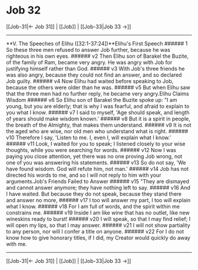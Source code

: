 # Job 32

[[Job-31|← Job 31]] | [[Job]] | [[Job-33|Job 33 →]]
***

**V. The Speeches of Elihu ([32:1-37:24])**Elihu's First Speech ###### 1 So these three men refused to answer Job further, because he was righteous in his own eyes. ###### v2 Then Elihu son of Barakel the Buzite, of the family of Ram, became very angry. He was angry with Job for justifying himself rather than God. ###### v3 With Job's three friends he was also angry, because they could not find an answer, and so declared Job guilty. ###### v4 Now Elihu had waited before speaking to Job, because the others were older than he was. ###### v5 But when Elihu saw that the three men had no further reply, he became very angry.Elihu Claims Wisdom ###### v6 So Elihu son of Barakel the Buzite spoke up: "I am young, but you are elderly; that is why I was fearful, and afraid to explain to you what I know. ###### v7 I said to myself, 'Age should speak, and length of years should make wisdom known.' ###### v8 But it is a spirit in people, the breath of the Almighty, that makes them understand. ###### v9 It is not the aged who are wise, nor old men who understand what is right. ###### v10 Therefore I say, 'Listen to me. I, even I, will explain what I know.' ###### v11 Look, I waited for you to speak; I listened closely to your wise thoughts, while you were searching for words. ###### v12 Now I was paying you close attention, yet there was no one proving Job wrong, not one of you was answering his statements. ###### v13 So do not say, 'We have found wisdom. God will refute him, not man.' ###### v14 Job has not directed his words to me, and so I will not reply to him with your arguments.Job's Friends Failed to Answer ###### v15 "They are dismayed and cannot answer anymore; they have nothing left to say. ###### v16 And I have waited. But because they do not speak, because they stand there and answer no more, ###### v17 I too will answer my part, I too will explain what I know. ###### v18 For I am full of words, and the spirit within me constrains me. ###### v19 Inside I am like wine that has no outlet, like new wineskins ready to burst! ###### v20 I will speak, so that I may find relief; I will open my lips, so that I may answer. ###### v21 I will not show partiality to any person, nor will I confer a title on anyone. ###### v22 For I do not know how to give honorary titles, if I did, my Creator would quickly do away with me.

***
[[Job-31|← Job 31]] | [[Job]] | [[Job-33|Job 33 →]]
